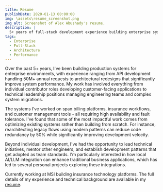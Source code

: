 ```yaml
---
title: Resume
publishDate: 2020-01-13 00:00:00
img: \assets\resume_screenshot.png
img_alt: Screenshot of Alex Abushady's resume.
description: |
  5+ years of full-stack development experience building enterprise systems that handle millions of requests, with a focus on performance optimization, system architecture, and team collaboration.
tags:
  - Enterprise
  - Full-Stack
  - Architecture
  - Performance
---
```


Over the past 5+ years, I've been building production systems for enterprise environments, with experience ranging from API development handling 50M+ annual requests to architectural redesigns that significantly improve system performance. My work has involved everything from individual contributor roles developing customer-facing applications to technical leadership positions managing engineering teams and complex system migrations.

The systems I've worked on span billing platforms, insurance workflows, and customer management tools - all requiring high availability and fault tolerance. I've found that some of the most impactful work comes from optimizing existing systems rather than building from scratch. For instance, rearchitecting legacy flows using modern patterns can reduce code redundancy by 50% while significantly improving development velocity.

Beyond individual development, I've had the opportunity to lead technical initiatives, mentor other engineers, and establish development patterns that get adopted as team standards. I'm particularly interested in how local AI/LLM integration can enhance traditional business applications, which has led to several personal projects exploring these integrations.

Currently working at MSI building insurance technology platforms. The full details of my experience and technical background are available in my [resume](/assets/AlexanderAbushady2025ResumeRefresh.pdf).
